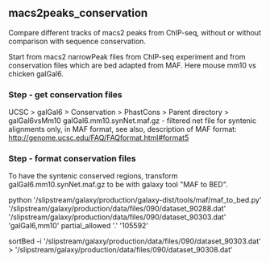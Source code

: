 ## macs2peaks_conservation

Compare different tracks of macs2 peaks from ChIP-seq, without or without comparison with sequence conservation.


Start from macs2 narrowPeak files from ChIP-seq experiment and from conservation files which are bed adapted from MAF.
Here mouse mm10 vs chicken galGal6.

### Step - get conservation files

UCSC > galGal6 > Conservation > PhastCons > Parent directory > galGal6vsMm10
galGal6.mm10.synNet.maf.gz - filtered net file for syntenic alignments
               only, in MAF format, see also, description of MAF format:
               http://genome.ucsc.edu/FAQ/FAQformat.html#format5
 
### Step - format conservation files

To have the syntenic conserved regions, transform galGal6.mm10.synNet.maf.gz to be with galaxy tool "MAF to BED".

python '/slipstream/galaxy/production/galaxy-dist/tools/maf/maf_to_bed.py' '/slipstream/galaxy/production/data/files/090/dataset_90288.dat' '/slipstream/galaxy/production/data/files/090/dataset_90303.dat' 'galGal6,mm10' partial_allowed '.' '105592'


sortBed -i '/slipstream/galaxy/production/data/files/090/dataset_90303.dat'  > '/slipstream/galaxy/production/data/files/090/dataset_90308.dat'
